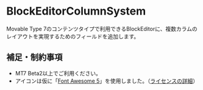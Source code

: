 # BlockEditorColumnSystem

Movable Type 7のコンテンツタイプで利用できるBlockEditorに、複数カラムのレイアウトを実現するためのフィールドを追加します。

## 補足・制約事項

- MT7 Beta2以上でご利用ください。
- アイコンは仮に「[Font Awesome 5](https://fontawesome.com/)」を使用しました。（[ライセンスの詳細](https://fontawesome.com/license)）
